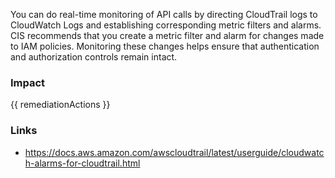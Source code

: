 
You can do real-time monitoring of API calls by directing CloudTrail logs to CloudWatch Logs and establishing corresponding metric filters and alarms.
CIS recommends that you create a metric filter and alarm for changes made to IAM policies. Monitoring these changes helps ensure that authentication and authorization controls remain intact.


### Impact
<!-- Add Impact here -->

<!-- DO NOT CHANGE -->
{{ remediationActions }}

### Links
- https://docs.aws.amazon.com/awscloudtrail/latest/userguide/cloudwatch-alarms-for-cloudtrail.html


